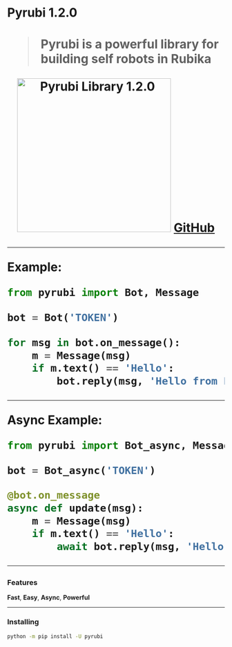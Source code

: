 <h1>Pyrubi 1.2.0<h1/>

> Pyrubi is a powerful library for building self robots in Rubika

<p align='center'>
    <img src='https://iili.io/HIjPRS9.jpg' alt='Pyrubi Library 1.2.0' width='356'>
    <a href='https://github.com/AliGanji1/pyrubi'>GitHub</a>
</p>

<hr>

**Example:**
``` python
from pyrubi import Bot, Message

bot = Bot('TOKEN')

for msg in bot.on_message():
    m = Message(msg)
    if m.text() == 'Hello':
        bot.reply(msg, 'Hello from Pyrubi Library')
```

<hr>

**Async Example:**
``` python
from pyrubi import Bot_async, Message

bot = Bot_async('TOKEN')

@bot.on_message
async def update(msg):
    m = Message(msg)
    if m.text() == 'Hello':
        await bot.reply(msg, 'Hello from Pyrubi Library')
```

<hr>

### Features

**Fast**, **Easy**, **Async**, **Powerful**

<hr>

### Installing

``` bash
python -m pip install -U pyrubi
```